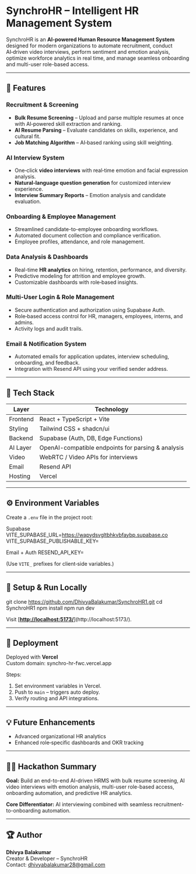 # SynchroHR – Intelligent HR Management System

SynchroHR is an **AI‑powered Human Resource Management System** designed for modern organizations to automate recruitment, conduct AI‑driven video interviews, perform sentiment and emotion analysis, optimize workforce analytics in real time, and manage seamless onboarding and multi-user role-based access.

---

## 🚀 Features

### Recruitment & Screening
- **Bulk Resume Screening** – Upload and parse multiple resumes at once with AI‑powered skill extraction and ranking.
- **AI Resume Parsing** – Evaluate candidates on skills, experience, and cultural fit.
- **Job Matching Algorithm** – AI‑based ranking using skill weighting.

### AI Interview System
- One‑click **video interviews** with real‑time emotion and facial expression analysis.
- **Natural‑language question generation** for customized interview experience.
- **Interview Summary Reports** – Emotion analysis and candidate evaluation.

### Onboarding & Employee Management
- Streamlined candidate-to-employee onboarding workflows.
- Automated document collection and compliance verification.
- Employee profiles, attendance, and role management.

### Data Analysis & Dashboards
- Real-time **HR analytics** on hiring, retention, performance, and diversity.
- Predictive modeling for attrition and employee growth.
- Customizable dashboards with role‑based insights.

### Multi-User Login & Role Management
- Secure authentication and authorization using Supabase Auth.
- Role‑based access control for HR, managers, employees, interns, and admins.
- Activity logs and audit trails.

### Email & Notification System
- Automated emails for application updates, interview scheduling, onboarding, and feedback.
- Integration with Resend API using your verified sender address.

---

## 🧠 Tech Stack

| Layer       | Technology                                      |
|-------------|------------------------------------------------|
| Frontend    | React + TypeScript + Vite                       |
| Styling     | Tailwind CSS + shadcn/ui                        |
| Backend     | Supabase (Auth, DB, Edge Functions)             |
| AI Layer    | OpenAI-compatible endpoints for parsing & analysis |
| Video       | WebRTC / Video APIs for interviews               |
| Email       | Resend API                                      |
| Hosting     | Vercel                                          |

---

## ⚙️ Environment Variables

Create a `.env` file in the project root:

Supabase
VITE_SUPABASE_URL=https://wapydsvgltbhkvbfaybp.supabase.co
VITE_SUPABASE_PUBLISHABLE_KEY=<your-public-key>

Email + Auth
RESEND_API_KEY=<your-resend-key>



(Use `VITE_` prefixes for client‑side variables.)

---

## 🧩 Setup & Run Locally
git clone https://github.com/DhivyaBalakumar/SynchroHR1.git
cd SynchroHR1
npm install
npm run dev

Visit [[**http://localhost:5173/**](http://localhost:5173/)](http://localhost:5173/).

---

## 🏁 Deployment

Deployed with **Vercel**  
Custom domain: synchro-hr-fwc.vercel.app 

Steps:
1. Set environment variables in Vercel.
2. Push to `main` – triggers auto deploy.
3. Verify routing and API integrations.

---

## 💡 Future Enhancements
- Advanced organizational HR analytics  
- Enhanced role‑specific dashboards and OKR tracking  

---

## 👩‍💻 Hackathon Summary

**Goal:** Build an end-to-end AI-driven HRMS with bulk resume screening, AI video interviews with emotion analysis, multi-user role-based access, onboarding automation, and predictive HR analytics.

**Core Differentiator:** AI interviewing combined with seamless recruitment-to-onboarding automation.

---

## 🏆 Author

**Dhivya Balakumar**  
Creator & Developer – SynchroHR  
Contact: [dhivyabalakumar28@gmail.com](mailto:dhivyabalakumar28@gmail.com)
